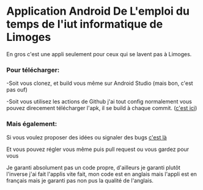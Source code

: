 # Application Android De L'emploi du temps de l'iut informatique de Limoges

En gros c'est une appli seulement pour ceux qui se lavent pas à Limoges.


### Pour télécharger:
  -Soit vous clonez, et build vous même sur Android Studio (mais bon, c'est pas ouf)
  
  -Soit vous utilisez les actions de Github j'ai tout config normalement vous pouvez direcement télécharger l'apk, il se build à chaque commit. ([c'est ici](https://github.com/TimoMet/Emploi-du-temps-IUT-Limoges/actions))
 
 
 ### Mais également:
 
 Si vous voulez proposer des idées ou signaler des bugs [c'est là](https://github.com/TimoMet/Emploi-du-temps-IUT-Limoges/issues)
 
 Et vous pouvez régler vous même puis pull request ou vous gardez pour vous
 
 Je garanti absolument pas un code propre, d'ailleurs je garanti plutôt l'inverse j'ai fait l'applis vite fait, mon code est en anglais mais l'appli est en français mais je garanti pas non pus la qualité de l'anglais.
